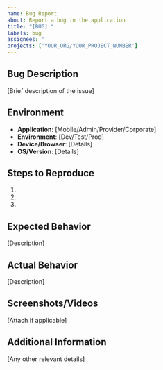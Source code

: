 ```yaml
---
name: Bug Report
about: Report a bug in the application
title: "[BUG] "
labels: bug
assignees: ''
projects: ['YOUR_ORG/YOUR_PROJECT_NUMBER']
---
```


## Bug Description
[Brief description of the issue]

## Environment
- **Application**: [Mobile/Admin/Provider/Corporate]
- **Environment**: [Dev/Test/Prod]
- **Device/Browser**: [Details]
- **OS/Version**: [Details]

## Steps to Reproduce
1. 
2. 
3. 

## Expected Behavior
[Description]

## Actual Behavior
[Description]

## Screenshots/Videos
[Attach if applicable]

## Additional Information
[Any other relevant details]
